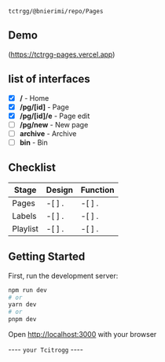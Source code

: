 `tctrgg/@bnierimi/repo/Pages`

## Demo
(https://tctrgg-pages.vercel.app)

## list of interfaces

-[x] **/**          - Home
-[x] **/pg/[id]**   - Page
-[x] **/pg/[id]/e** - Page edit
-[ ] **/pg/new**    - New page
-[ ] **archive**    - Archive
-[ ] **bin**        - Bin

## Checklist
Stage    | Design  | Function
---------|---------|---------
Pages    | -[ ] .  | -[ ] .
Labels   | -[ ] .  | -[ ] .
Playlist | -[ ] .  | -[ ] .

## Getting Started
First, run the development server:

```bash
npm run dev
# or
yarn dev
# or
pnpm dev
```

Open [http://localhost:3000](http://localhost:3000) with your browser

---- `your Tcitrogg` ----